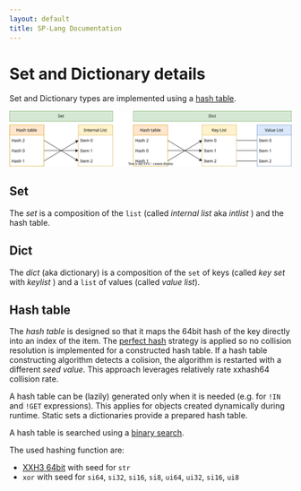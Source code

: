```yaml
---
layout: default
title: SP-Lang Documentation
---
```


# Set and Dictionary details

Set and Dictionary types are implemented using a [hash table](https://en.wikipedia.org/wiki/Hash_table).

<img src = "set-dict-hashtable.svg" alt="Set and Dict schema"/>


## Set

The *set* is a composition of the `list` (called *internal list* aka *intlist* ) and the hash table.


## Dict

The *dict* (aka dictionary) is a composition of the `set` of keys (called *key set* with *keylist* ) and a `list` of values (called *value list*).


## Hash table

The *hash table* is designed so that it maps the 64bit hash of the key directly into an index of the item.
The [perfect hash](https://en.wikipedia.org/wiki/Perfect_hash_function) strategy is applied so no collision resolution is implemented for a constructed hash table.
If a hash table constructing algorithm detects a colision, the algorithm is restarted with a different *seed value*.
This approach leverages relatively rate xxhash64 collision rate.

A hash table can be (lazily) generated only when it is needed (e.g. for `!IN` and `!GET` expressions).
This applies for objects created dynamically during runtime.
Static sets a dictionaries provide a prepared hash table.

A hash table is searched using a [binary search](https://en.wikipedia.org/wiki/Binary_search_algorithm).


The used hashing function are:

 * [XXH3 64bit](https://cyan4973.github.io/xxHash/) with seed for `str`
 * `xor` with seed for `si64`, `si32`, `si16`, `si8`, `ui64`, `ui32`, `si16`, `ui8`
 